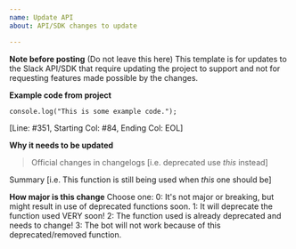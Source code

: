 ```yaml
---
name: Update API
about: API/SDK changes to update

---
```


**Note before posting**
(Do not leave this here)
This template is for updates to the Slack API/SDK that require updating
the project to support and not for requesting features made possible
by the changes.

**Example code from project**
```
console.log("This is some example code.");
``` 
[Line: #351, Starting Col: #84, Ending Col: EOL]

**Why it needs to be updated**
> Official changes in changelogs [i.e. deprecated use *this* instead]

Summary [i.e. This function is still being used when *this* one should be]

**How major is this change**
Choose one:
0: It's not major or breaking, but might result in use of deprecated functions soon.
1: It will deprecate the function used VERY soon!
2: The function used is already deprecated and needs to change!
3: The bot will not work because of this deprecated/removed function.
